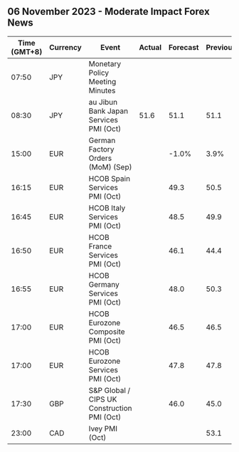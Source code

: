 ## 06 November 2023 - Moderate Impact Forex News

| Time (GMT+8) | Currency | Event | Actual | Forecast | Previous |
|------|----------|-------|--------|----------|----------|
| 07:50 | JPY | Monetary Policy Meeting Minutes |  |  |  |
| 08:30 | JPY | au Jibun Bank Japan Services PMI (Oct) | 51.6 | 51.1 | 51.1 |
| 15:00 | EUR | German Factory Orders (MoM) (Sep) |  | -1.0% | 3.9% |
| 16:15 | EUR | HCOB Spain Services PMI (Oct) |  | 49.3 | 50.5 |
| 16:45 | EUR | HCOB Italy Services PMI (Oct) |  | 48.5 | 49.9 |
| 16:50 | EUR | HCOB France Services PMI (Oct) |  | 46.1 | 44.4 |
| 16:55 | EUR | HCOB Germany Services PMI (Oct) |  | 48.0 | 50.3 |
| 17:00 | EUR | HCOB Eurozone Composite PMI (Oct) |  | 46.5 | 46.5 |
| 17:00 | EUR | HCOB Eurozone Services PMI (Oct) |  | 47.8 | 47.8 |
| 17:30 | GBP | S&P Global / CIPS UK Construction PMI (Oct) |  | 46.0 | 45.0 |
| 23:00 | CAD | Ivey PMI (Oct) |  |  | 53.1 |
